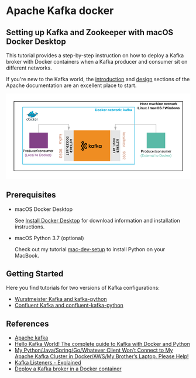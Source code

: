 # Apache Kafka docker

## Setting up Kafka and Zookeeper with macOS Docker Desktop

This tutorial provides a step-by-step instruction on how to deploy a Kafka broker with Docker containers when a Kafka producer and consumer sit on different networks.

If you're new to the Kafka world, the [introduction](https://kafka.apache.org/documentation/#introduction) and [design](https://kafka.apache.org/documentation/#design) sections of the Apache documentation are an excellent place to start.

![Kafka-scenario](./kafka-scenario.png)

## Prerequisites

* macOS Docker Desktop

    See [Install Docker Desktop](https://docs.docker.com/docker-for-mac/install/) for download information and installation instructions.

* macOS Python 3.7 (optional)

    Check out my tutorial [mac-dev-setup](https://github.com/mgomesborges/mac-dev-setup) to install Python on your MacBook.

## Getting Started

Here you find tutorials for two versions of Kafka configurations:

* [Wurstmeister Kafka and kafka-python](./wurstmeister/)
* [Confluent Kafka and confluent-kafka-python](./confluent/)

## References

* [Apache kafka](https://kafka.apache.org)
* [Hello Kafka World! The complete guide to Kafka with Docker and Python](https://medium.com/big-data-engineering/hello-kafka-world-the-complete-guide-to-kafka-with-docker-and-python-f788e2588cfc)
* [My Python/Java/Spring/Go/Whatever Client Won’t Connect to My Apache Kafka Cluster in Docker/AWS/My Brother’s Laptop. Please Help!](https://www.confluent.io/blog/kafka-client-cannot-connect-to-broker-on-aws-on-docker-etc/)
* [Kafka Listeners - Explained](https://www.confluent.io/blog/kafka-listeners-explained/)
* [Deploy a Kafka broker in a Docker container](https://www.kaaproject.org/kafka-docker)
